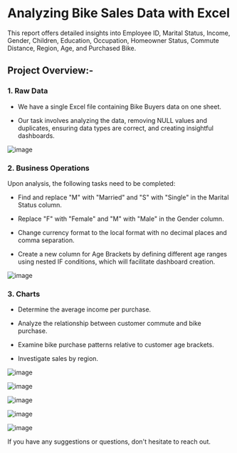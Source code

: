 # Analyzing Bike Sales Data with Excel 
This report offers detailed insights into Employee ID, Marital Status, Income, Gender, Children, Education, Occupation, Homeowner Status, Commute Distance, Region, Age, and Purchased Bike.

<h2>Project Overview:-</h2> 
<h3>1. Raw Data</h3>

- We have a single Excel file containing Bike Buyers data on one sheet.

- Our task involves analyzing the data, removing NULL values and duplicates, ensuring data types are correct, and creating insightful dashboards.

![image](https://github.com/user-attachments/assets/de86cccf-6daa-4b34-b16a-82039add6253)

<h3>2. Business Operations</h3>

Upon analysis, the following tasks need to be completed:

- Find and replace "M" with "Married" and "S" with "Single" in the Marital Status column.
 
- Replace "F" with "Female" and "M" with "Male" in the Gender column.
 
- Change currency format to the local format with no decimal places and comma separation.
 
- Create a new column for Age Brackets by defining different age ranges using nested IF conditions, which will facilitate dashboard creation.

![image](https://github.com/user-attachments/assets/141beca0-4f5d-44ad-adef-dccf84282227)


<h3>3. Charts</h3>

- Determine the average income per purchase.
 
- Analyze the relationship between customer commute and bike purchase.
 
- Examine bike purchase patterns relative to customer age brackets.
 
- Investigate sales by region.

![image](https://github.com/user-attachments/assets/9badbad4-fcd8-423e-ba7a-f3a0e7bbb652)


![image](https://github.com/user-attachments/assets/09589bf7-26f2-42f0-b9ee-7608757cb970)


![image](https://github.com/user-attachments/assets/62b35c16-4e7a-41d1-b2fc-67a50b06adee)


![image](https://github.com/user-attachments/assets/ca1a8178-41f4-4701-a20a-852ecb44ea10)

![image](https://github.com/user-attachments/assets/619ccf4a-50cd-41c6-bd03-57b1c34f0260)

If you have any suggestions or questions, don't hesitate to reach out.
